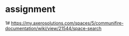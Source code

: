 # assignment

1# https://my.axerosolutions.com/spaces/5/communifire-documentation/wiki/view/21544/space-search 
